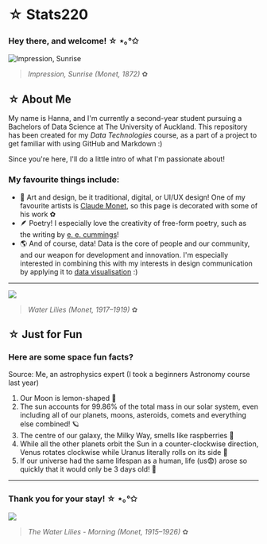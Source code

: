 # **☆ Stats220**
### Hey there, and welcome! ☆ ⋆｡°✩

![Impression, Sunrise](https://themobart.com/wp-content/uploads/2023/03/Claude-Monet-Famous-Paintings-Art.jpg) 
> *Impression, Sunrise (Monet, 1872)* ✿

## ☆ About Me

My name is Hanna, and I'm currently a second-year student pursuing a Bachelors of Data Science at The University of Auckland. This repository has been created for my *Data Technologies* course, as a part of a project to get familiar with using GitHub and Markdown :) 

Since you're here, I'll do a little intro of what I'm passionate about!

### **My favourite things include:**

- 🎨 Art and design, be it traditional, digital, or UI/UX design! One of my favourite artists is [Claude Monet](https://www.metmuseum.org/toah/hd/cmon/hd_cmon.htm), so this page is decorated with some of his work ✿
- 🪶 Poetry! I especially love the creativity of free-form poetry, such as the writing by [e. e. cummings](https://www.poetryfoundation.org/poets/e-e-cummings)!
- 🌎 And of course, data! Data is the core of people and our community, and our weapon for development and innovation. I'm especially interested in combining this with my interests in design communication by applying it to [data visualisation](https://www.tableau.com/learn/articles/data-visualization#:~:text=Data%20visualization%20is%20the%20graphical,outliers%2C%20and%20patterns%20in%20data.) :)

---

![](https://miro.medium.com/v2/resize:fit:1358/1*bKosVY8-ypBhSq-evY4gVg.jpeg)
> *Water Lilies (Monet, 1917–1919)* ✿

## ☆ Just for Fun

### Here are some space fun facts? 

Source: Me, an astrophysics expert (I took a beginners Astronomy course last year)

1. Our Moon is lemon-shaped 🌙
2. The sun accounts for 99.86% of the total mass in our solar system, even including all of our planets, moons, asteroids, comets and everything else combined! 🪐
3. The centre of our galaxy, the Milky Way, smells like raspberries 🌷
4. While all the other planets orbit the Sun in a counter-clockwise direction, Venus rotates clockwise while Uranus literally rolls on its side 💫
5. If our universe had the same lifespan as a human, life (us😨) arose so quickly that it would only be 3 days old! 🌿

---

### Thank you for your stay! ☆ ⋆｡°✩

![](https://www.claude-monet.com/assets/img/paintings/waterlilies-morning.jpg)
> *The Water Lilies - Morning (Monet, 1915–1926)* ✿
